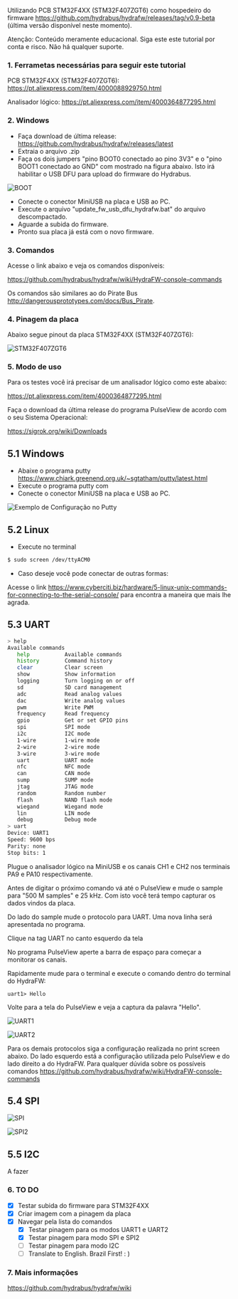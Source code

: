 Utilizando PCB STM32F4XX (STM32F407ZGT6) como hospedeiro do firmware https://github.com/hydrabus/hydrafw/releases/tag/v0.9-beta (última versão disponível neste momento).

Atençâo: Conteúdo meramente educacional. Siga este este tutorial por conta e risco. Não há qualquer suporte.

### 1. Ferrametas necessárias para seguir este tutorial

PCB STM32F4XX (STM32F407ZGT6):
https://pt.aliexpress.com/item/4000088929750.html

Analisador lógico:
https://pt.aliexpress.com/item/4000364877295.html

### 2. Windows

- Faça download de última release: https://github.com/hydrabus/hydrafw/releases/latest
- Extraia o arquivo .zip
- Faça os dois jumpers "pino BOOT0 conectado ao pino 3V3" e o "pino BOOT1 conectado ao GND" com mostrado na figura abaixo. Isto irá habilitar o USB DFU para upload do firmware do Hydrabus.

![BOOT](images/boot.png)

- Conecte o conector MiniUSB na placa e USB ao PC.
- Execute o arquivo "update_fw_usb_dfu_hydrafw.bat" do arquivo descompactado.
- Aguarde a subida do firmware.
- Pronto sua placa já está com o novo firmware.

### 3. Comandos

Acesse o link abaixo e veja os comandos disponíveis:

https://github.com/hydrabus/hydrafw/wiki/HydraFW-console-commands

Os comandos são similares ao do Pirate Bus http://dangerousprototypes.com/docs/Bus_Pirate.

### 4. Pinagem da placa

Abaixo segue pinout da placa STM32F4XX (STM32F407ZGT6):

![STM32F407ZGT6](images/pinout.png)

### 5. Modo de uso

Para os testes você irá precisar de um analisador lógico como este abaixo:

https://pt.aliexpress.com/item/4000364877295.html

Faça o download da última release do programa PulseView de acordo com o seu Sistema Operacional:

https://sigrok.org/wiki/Downloads

## 5.1 Windows

- Abaixe o programa putty https://www.chiark.greenend.org.uk/~sgtatham/putty/latest.html
- Execute o programa putty com 
- Conecte o conector MiniUSB na placa e USB ao PC.

![Exemplo de Configuração no Putty](https://i.stack.imgur.com/XgR6I.png)

## 5.2 Linux

- Execute no terminal

```sh
$ sudo screen /dev/ttyACM0
```

- Caso deseje você pode conectar de outras formas:

Acesse o link https://www.cyberciti.biz/hardware/5-linux-unix-commands-for-connecting-to-the-serial-console/ para encontra a maneira que mais lhe agrada.

## 5.3 UART

```sh
> help
Available commands
   help           Available commands
   history        Command history
   clear          Clear screen
   show           Show information
   logging        Turn logging on or off
   sd             SD card management
   adc            Read analog values
   dac            Write analog values
   pwm            Write PWM
   frequency      Read frequency
   gpio           Get or set GPIO pins
   spi            SPI mode
   i2c            I2C mode
   1-wire         1-wire mode
   2-wire         2-wire mode
   3-wire         3-wire mode
   uart           UART mode
   nfc            NFC mode
   can            CAN mode
   sump           SUMP mode
   jtag           JTAG mode
   random         Random number
   flash          NAND flash mode
   wiegand        Wiegand mode
   lin            LIN mode
   debug          Debug mode
> uart
Device: UART1
Speed: 9600 bps
Parity: none
Stop bits: 1
```
Plugue o analisador lógico na MiniUSB e os canais CH1 e CH2 nos terminais PA9 e PA10 respectivamente.

Antes de digitar o próximo comando vá até o PulseView e mude o sample para "500 M samples" e 25 kHz. Com isto você terá tempo capturar os dados vindos da placa.

Do lado do sample mude o protocolo para UART. Uma nova linha será apresentada no programa.

Clique na tag UART no canto esquerdo da tela 

No programa PulseView aperte a barra de espaço para começar a monitorar os canais.

Rapidamente mude para o terminal e execute o comando dentro do terminal do HydraFW:

```
uart1> Hello
```

Volte para a tela do PulseView e veja a captura da palavra "Hello".

![UART1](images/uart1.png)

![UART2](images/uart2.png)

Para os demais protocolos siga a configuração realizada no print screen abaixo. Do lado esquerdo está a configuração utilizada pelo PulseView e do lado direito a do HydraFW. Para qualquer dúvida sobre os possíveis comandos https://github.com/hydrabus/hydrafw/wiki/HydraFW-console-commands

## 5.4 SPI

![SPI](images/spi1.png)

![SPI2](images/spi2.png)

## 5.5 I2C

A fazer

### 6. TO DO

- [x] Testar subida do firmware para STM32F4XX
- [x] Criar imagem com a pinagem da placa
- [x] Navegar pela lista do comandos
  - [x] Testar pinagem para os modos UART1 e UART2
  - [x] Testar pinagem para modo SPI e SPI2
  - [ ] Testar pinagem para modo I2C
  - [ ] Translate to English. Brazil First! : )
  
### 7. Mais informações
  
  https://github.com/hydrabus/hydrafw/wiki
